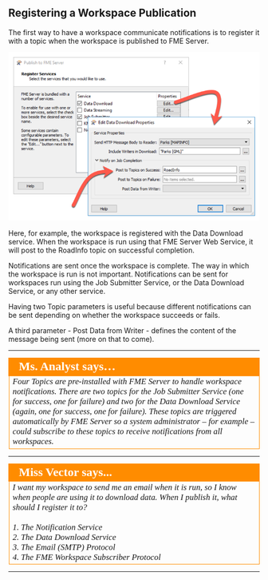 ## Registering a Workspace Publication ##

The first way to have a workspace communicate notifications is to register it with a topic when the workspace is published to FME Server.

![](./Images/Img4.024.RegisteringWithTopics.png)

Here, for example, the workspace is registered with the Data Download service. When the workspace is run using that FME Server Web Service, it will post to the RoadInfo topic on successful completion. 

Notifications are sent once the workspace is complete. The way in which the workspace is run is not important. Notifications can be sent for workspaces run using the Job Submitter Service, or the Data Download Service, or any other service.

Having two Topic parameters is useful because different notifications can be sent depending on whether the workspace succeeds or fails.

A third parameter - Post Data from Writer - defines the content of the message being sent (more on that to come).

----

<table style="border-spacing: 0px">
<tr>
<td style="vertical-align:middle;background-color:darkorange;border: 2px solid darkorange">
<i class="fa fa-quote-left fa-lg fa-pull-left fa-fw" style="color:white;padding-right: 12px;vertical-align:text-top"></i>
<span style="color:white;font-size:x-large;font-weight: bold;font-family:serif">Ms. Analyst says…</span>
</td>
</tr>

<tr>
<td style="border: 1px solid darkorange">
<span style="font-family:serif; font-style:italic; font-size:larger">
Four Topics are pre-installed with FME Server to handle workspace notifications. There are two topics for the Job
Submitter Service (one for success, one for failure) and two for the Data Download Service (again, one for success, one for failure). These topics are triggered automatically by FME Server so a system administrator – for example – could subscribe to these topics to receive notifications from all workspaces.
</span>
</td>
</tr>
</table>

---

<!--Person X Says Section-->

<table style="border-spacing: 0px">
<tr>
<td style="vertical-align:middle;background-color:darkorange;border: 2px solid darkorange">
<i class="fa fa-quote-left fa-lg fa-pull-left fa-fw" style="color:white;padding-right: 12px;vertical-align:text-top"></i>
<span style="color:white;font-size:x-large;font-weight: bold;font-family:serif">Miss Vector says...</span>
</td>
</tr>

<tr>
<td style="border: 1px solid darkorange">
<span style="font-family:serif; font-style:italic; font-size:larger">
I want my workspace to send me an email when it is run, so I know when people are using it to download data. When I publish it, what should I register it to?
<br><br>1. The Notification Service
<br>2. The Data Download Service
<br>3. The Email (SMTP) Protocol 
<br>4. The FME Workspace Subscriber Protocol
</span>
</td>
</tr>
</table>

---